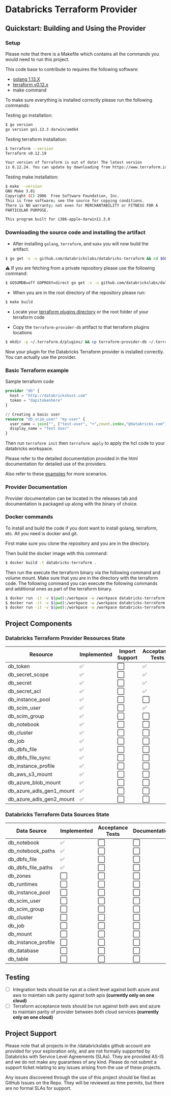 # Databricks Terraform Provider

## Quickstart: Building and Using the Provider

### Setup 

Please note that there is a Makefile which contains all the commands you would need to run this project.

This code base to contribute to requires the following software:

* [golang 1.13.X](https://golang.org/dl/)
* [terraform v0.12.x](https://www.terraform.io/downloads.html)
* make command

To make sure everything is installed correctly please run the following commands:

Testing go installation:
```bash
$ go version 
go version go1.13.3 darwin/amd64
```

Testing terraform installation:
```bash
$ terraform --version
Terraform v0.12.19

Your version of Terraform is out of date! The latest version
is 0.12.24. You can update by downloading from https://www.terraform.io/downloads.html

```

Testing make installation:
```bash
$ make --version
GNU Make 3.81
Copyright (C) 2006  Free Software Foundation, Inc.
This is free software; see the source for copying conditions.
There is NO warranty; not even for MERCHANTABILITY or FITNESS FOR A
PARTICULAR PURPOSE.

This program built for i386-apple-darwin11.3.0
```

### Downloading the source code and installing the artifact

* After installing `golang`, `terraform`, and `make` you will now build the artifact.

```bash
$ go get -v -u github.com/databrickslabs/databricks-terraform && cd $GOPATH/src/github.com/databrickslabs/databricks-terraform 
```

:warning: If you are fetching from a private repository please use the following command:

```bash
$ GOSUMDB=off GOPROXY=direct go get -v -u github.com/databrickslabs/databricks-terraform && cd $GOPATH/src/github.com/databrickslabs/databricks-terraform
```

* When you are in the root directory of the repository please run:

```bash
$ make build
```

* Locate your [terraform plugins directory](https://www.terraform.io/docs/extend/how-terraform-works.html#plugin-locations) 
    or the root folder of your terraform code

* Copy the `terraform-provider-db` artifact to that terraform plugins locations

```bash
$ mkdir -p ~/.terraform.d/plugins/ && cp terraform-provider-db ~/.terraform.d/plugins/terraform-provider-db
``` 

Now your plugin for the Databricks Terraform provider is installed correctly. You can actually use the provider. 

### Basic Terraform example

Sample terraform code

```terraform
provider "db" {
  host = "http://databrickshost.com"
  token = "dapitokenhere"
}

// Creating a basic user
resource "db_scim_user" "my-user" {
  user_name = join("", ["test-user", "+",count.index,"@databricks.com"])
  display_name = "Test User"
}
```

Then run `terraform init` then `terraform apply` to apply the hcl code to your databricks workspace.

Please refer to the detailed documentation provided in the html documentation for detailed use of the providers.

Also refer to these [examples](examples/) for more scenarios. 

### Provider Documentation

Provider documentation can be located in the releases tab and documentation is packaged up along with 
the binary of choice.

### Docker commands

To install and build the code if you dont want to install golang, terraform, etc. All you need is docker and git.

First make sure you clone the repository and you are in the directory.

Then build the docker image with this command:

```bash
$ docker build -t databricks-terraform . 
```

Then run the execute the terraform binary via the following command and volume mount. Make sure that you are in the directory
 with the terraform code. The following command you can execute the following commands and additional ones as part of 
 the terraform binary.
 
```bash
$ docker run -it -v $(pwd):/workpace -w /workpace databricks-terraform init
$ docker run -it -v $(pwd):/workpace -w /workpace databricks-terraform plan
$ docker run -it -v $(pwd):/workpace -w /workpace databricks-terraform apply

```

## Project Components

### Databricks Terraform Provider Resources State

| Resource                 | Implemented        | Import Support       | Acceptance Tests     | Documentation        | Reviewed             | Finalize Schema      |
|--------------------------|--------------------|----------------------|----------------------|----------------------|----------------------|----------------------|
| db_token                 | :white_check_mark: | :white_large_square: | :white_check_mark:   | :white_check_mark:   | :white_large_square: | :white_large_square: |
| db_secret_scope          | :white_check_mark: | :white_large_square: | :white_check_mark:   | :white_check_mark:   | :white_large_square: | :white_large_square: |
| db_secret                | :white_check_mark: | :white_large_square: | :white_check_mark:   | :white_check_mark:   | :white_large_square: | :white_large_square: |
| db_secret_acl            | :white_check_mark: | :white_large_square: | :white_check_mark:   | :white_check_mark:   | :white_large_square: | :white_large_square: |
| db_instance_pool         | :white_check_mark: | :white_large_square: | :white_large_square: | :white_check_mark:   | :white_large_square: | :white_large_square: |
| db_scim_user             | :white_check_mark: | :white_large_square: | :white_check_mark:   | :white_check_mark:   | :white_large_square: | :white_large_square: |
| db_scim_group            | :white_check_mark: | :white_large_square: | :white_large_square: | :white_check_mark:   | :white_large_square: | :white_large_square: |
| db_notebook              | :white_check_mark: | :white_large_square: | :white_large_square: | :white_check_mark:   | :white_large_square: | :white_large_square: |
| db_cluster               | :white_check_mark: | :white_large_square: | :white_large_square: | :white_check_mark:   | :white_large_square: | :white_large_square: |
| db_job                   | :white_check_mark: | :white_large_square: | :white_large_square: | :white_check_mark:   | :white_large_square: | :white_large_square: |
| db_dbfs_file             | :white_check_mark: | :white_large_square: | :white_large_square: | :white_check_mark:   | :white_large_square: | :white_large_square: |
| db_dbfs_file_sync        | :white_check_mark: | :white_large_square: | :white_large_square: | :white_check_mark:   | :white_large_square: | :white_large_square: |
| db_instance_profile      | :white_check_mark: | :white_large_square: | :white_large_square: | :white_check_mark:   | :white_large_square: | :white_large_square: |
| db_aws_s3_mount          | :white_check_mark: | :white_large_square: | :white_large_square: | :white_check_mark:   | :white_large_square: | :white_large_square: |
| db_azure_blob_mount      | :white_check_mark: | :white_large_square: | :white_large_square: | :white_check_mark:   | :white_large_square: | :white_large_square: |
| db_azure_adls_gen1_mount | :white_check_mark: | :white_large_square: | :white_large_square: | :white_check_mark:   | :white_large_square: | :white_large_square: |
| db_azure_adls_gen2_mount | :white_check_mark: | :white_large_square: | :white_large_square: | :white_check_mark:   | :white_large_square: | :white_large_square: |

### Databricks Terraform Data Sources State

| Data Source         | Implemented          | Acceptance Tests     | Documentation        | Reviewed             |
|---------------------|----------------------|----------------------|----------------------|----------------------|
| db_notebook         | :white_check_mark:   | :white_large_square: | :white_large_square: | :white_large_square: |
| db_notebook_paths   | :white_check_mark:   | :white_large_square: | :white_large_square: | :white_large_square: |
| db_dbfs_file        | :white_check_mark:   | :white_large_square: | :white_large_square: | :white_large_square: |
| db_dbfs_file_paths  | :white_check_mark:   | :white_large_square: | :white_large_square: | :white_large_square: |
| db_zones            | :white_large_square: | :white_large_square: | :white_large_square: | :white_large_square: |
| db_runtimes         | :white_large_square: | :white_large_square: | :white_large_square: | :white_large_square: |
| db_instance_pool    | :white_large_square: | :white_large_square: | :white_large_square: | :white_large_square: |
| db_scim_user        | :white_large_square: | :white_large_square: | :white_large_square: | :white_large_square: |
| db_scim_group       | :white_large_square: | :white_large_square: | :white_large_square: | :white_large_square: |
| db_cluster          | :white_large_square: | :white_large_square: | :white_large_square: | :white_large_square: |
| db_job              | :white_large_square: | :white_large_square: | :white_large_square: | :white_large_square: |
| db_mount            | :white_large_square: | :white_large_square: | :white_large_square: | :white_large_square: |
| db_instance_profile | :white_large_square: | :white_large_square: | :white_large_square: | :white_large_square: |
| db_database         | :white_large_square: | :white_large_square: | :white_large_square: | :white_large_square: |
| db_table            | :white_large_square: | :white_large_square: | :white_large_square: | :white_large_square: |


## Testing

* [ ] Integration tests should be run at a client level against both azure and aws to maintain sdk parity against both apis **(currently only on one cloud)**
* [ ] Terraform acceptance tests should be run against both aws and azure to maintain parity of provider between both cloud services **(currently only on one cloud)**

## Project Support
Please note that all projects in the /databrickslabs github account are provided for your exploration only, and are not formally supported by Databricks with Service Level Agreements (SLAs).  They are provided AS-IS and we do not make any guarantees of any kind.  Please do not submit a support ticket relating to any issues arising from the use of these projects.

Any issues discovered through the use of this project should be filed as GitHub Issues on the Repo.  They will be reviewed as time permits, but there are no formal SLAs for support.

